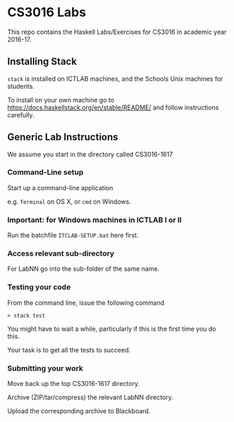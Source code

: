 # CS3016 Labs

This repo contains the Haskell Labs/Exercises for CS3016 in academic year 2016-17.

## Installing Stack

`stack` is installed on ICTLAB machines,
and the Schools Unix machines for students.

To install on your own machine go to
https://docs.haskellstack.org/en/stable/README/
and follow instructions carefully.

## Generic Lab Instructions

We assume you start in the directory called CS3016-1617

### Command-Line setup

Start up a command-line application

e.g. `Terminal` on OS X, or `cmd` on Windows.

### Important: for Windows machines in ICTLAB I or II

Run the batchfile `ITCLAB-SETUP.bat` here first.

### Access relevant sub-directory

For LabNN go into the sub-folder of the same name.

### Testing your code

From the command line, issue the following command

```
> stack test
```

You might have to wait a while, 
particularly if this is the first time you do this.

Your task is to get all the tests to succeed.

### Submitting your work

Move back up the top CS3016-1617 directory.

Archive (ZIP/tar/compress) the relevant LabNN directory.

Upload the corresponding archive to Blackboard.


